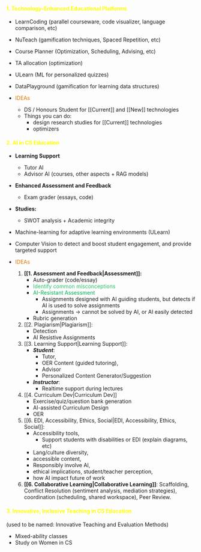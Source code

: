 #### <font color="#ffff00"> 1. Technology-Enhanced Educational Platforms</font> 
- LearnCoding (parallel courseware, code visualizer, language comparison, etc)
- NuTeach (gamification techniques, Spaced Repetition, etc)
- Course Planner (Optimization, Scheduling, Advising, etc)
- TA allocation (optimization)
- ULearn (ML for personalized quizzes)
- DataPlayground (gamification for learning data structures)

- <font color="#de7802">IDEAs</font>
	- DS / Honours Student for [[Current]] and [[New]] technologies 
	- Things you can do: 
		- design research studies for  [[Current]] technologies
		- optimizers 
#### <font color="#ffff00"> 2. AI in CS Education</font>
 - **Learning Support**
	- Tutor AI
	- Advisor AI (courses, other aspects + RAG models)
- **Enhanced Assessment and Feedback**
	- Exam grader (essays, code)
 - **Studies:** 
	- SWOT analysis + Academic integrity 
- Machine-learning for adaptive learning environments (ULearn)
- Computer Vision to detect and boost student engagement, and provide targeted support

- <font color="#de7802">IDEAs</font>
	1. **[[1. Assessment and Feedback|Assessment]]:** 
		- Auto-grader (code/essay)
		- <font color="#2DC26B">Identify common misconceptions</font>
		- <font color="#00b050">AI-Resistant Assessment</font> 
			- Assignments designed with AI guiding students, but detects if AI is used to solve assignments
			- Assignments -> cannot be solved by AI, or AI easily detected
		- Rubric generation
	2. [[2. Plagiarism|Plagiarism]]: 
		- Detection
		- AI Resistive Assignments
	3. [[3. Learning Support|Learning Support]]: 
		- ***Student***: 
			- Tutor, 
			- OER Content (guided tutoring),
			- Advisor
			- Personalized Content Generator/Suggestion
		- ***Instructor***: 
			- Realtime support during lectures
	4. [[4. Curriculum Dev|Curriculum Dev]]
		- Exercise/quiz/question bank generation
		- AI-assisted Curriculum Design
		- OER
	1. [[6. EDI, Accessibility, Ethics, Social|EDI, Accessibility, Ethics, Social]]: 
		- Accessibility tools, 
			- Support students with disabilities or EDI (explain diagrams, etc)
		- Lang/culture diversity,
		- accessible content,
		- Responsibly involve AI,
		- ethical implications, student/teacher perception,
		- how AI impact future of work
	2. **[[6. Collaborative Learning|Collaborative Learning]]**: Scaffolding, Conflict Resolution (sentiment analysis, mediation strategies), coordination (scheduling, shared workspace), Peer Review.

#### <font color="#ffff00"> 3.  Innovative, Inclusive Teaching in CS Education</font>
(used to be named: Innovative Teaching and Evaluation Methods)
* Mixed-ability classes 
* Study on Women in CS 
